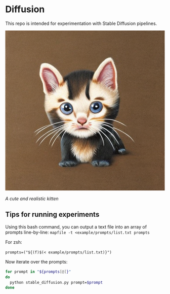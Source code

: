 # Diffusion

This repo is intended for experimentation with Stable Diffusion pipelines. 

![alt text](example/out.png "Stable Diffusion Output")

*A cute and realistic kitten* 

## Tips for running experiments

Using this bash command, you can output a text file into an array of prompts line-by-line:
`mapfile -t <example/prompts/list.txt prompts`

For zsh:

`prompts=("${(f)$(< example/prompts/list.txt)}")`

Now iterate over the prompts:

```bash
for prompt in "${prompts[@]}"
do
  python stable_diffusion.py prompt=$prompt
done
```
